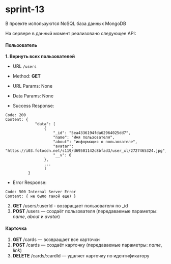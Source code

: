 # sprint-13

В проекте используются NoSQL база данных MongoDB

На сервере в данный момент реализовано следующее API:
#### Пользователь

**1. Вернуть всех пользователей**

* URL ```/users```

* Method: **GET**

* URL Params: None

* Data Params: None

* Success Response:

```
Code: 200
Content: {
             "data": [
                 {
                     "_id": "5ea4336194fda62964025dd7",
                     "name": "Имя пользователя",
                     "about": "информация о пользователе",
                     "avatar": "https://i03.fotocdn.net/s119/d69501142c8bfad3/user_xl/2727465324.jpg",
                     "__v": 0
                 },
                 ...
                 ]
          }
```
* Error Response:

```
Code: 500 Internal Server Error
Content: { не было такой еще) }
```


2. **GET** /users/:userId - возвращает пользователя по _id
3. **POST** /users — создаёт пользователя (передаваемые параметры: *name*, *about* и *avatar*)

#### Карточка
1. **GET** /cards — возвращает все карточки
2. **POST** /cards — создаёт карточку (передаваемые параметры: *name*, *link*)
3. **DELETE** /cards/:cardId — удаляет карточку по идентификатору
